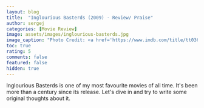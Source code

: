 ```yaml
---
layout: blog
title:  "Inglourious Basterds (2009) - Review/ Praise"
author: sergej
categories: [Movie Review]
image: assets/images/inglourious-basterds.jpg
image_caption: "Photo Credit: <a href='https://www.imdb.com/title/tt0361748/mediaviewer/rm3163035648' target='_blank'>IMDb</a>"
toc: true
rating: 5
comments: false
featured: false
hidden: true
---
```


Inglourious Basterds is one of my most favourite movies of all time.
It's been more than a century since its release.
Let's dive in and try to write some original thoughts about it.

